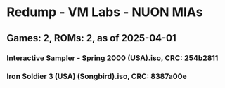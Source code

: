 # Redump - VM Labs - NUON MIAs
## Games: 2, ROMs: 2, as of 2025-04-01

### Interactive Sampler - Spring 2000 (USA).iso, CRC: 254b2811
### Iron Soldier 3 (USA) (Songbird).iso, CRC: 8387a00e

